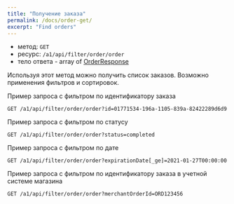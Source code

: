 ```yaml
---
title: "Получение заказа"
permalink: /docs/order-get/
excerpt: "Find orders"
---
```

- метод: `GET`
- ресурс: `/a1/api/filter/order/order`
- тело ответа - array of [OrderResponse](/docs/order-create/#orderresponse)

Используя этот метод можно получить список заказов. Возможно применения фильтров и сортировок.

Пример запроса с фильтром по идентификатору заказа
```
GET /a1/api/filter/order/order?id=01771534-196a-1105-839a-82422289d6d9
```
Пример запроса с фильтром по статусу
```
GET /a1/api/filter/order/order?status=completed
```

Пример запроса с фильтром по дате 
```
GET /a1/api/filter/order/order?expirationDate[_ge]=2021-01-27T00:00:00
```

Пример запроса с фильтром по идентификатору заказа в учетной системе магазина

```
GET /a1/api/filter/order/order?merchantOrderId=ORD123456
```

